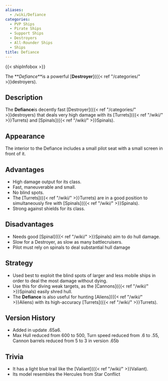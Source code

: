 ```yaml
---
aliases:
  - /wiki/Defiance
categories:
  - PVP Ships
  - Pirate Ships
  - Support Ships
  - Destroyers
  - All-Rounder Ships
  - Ships
title: Defiance
---
```


{{< shipInfobox >}}

The **_Defiance_**is a powerful [**Destroyer**]({{< ref "/categories/" >}}destroyers).

## Description

The **Defiance**is decently fast [Destroyer]({{< ref "/categories/" >}}destroyers) that deals very high damage with its [Turrets]({{< ref "/wiki/" >}}Turrets) and [Spinals]({{< ref "/wiki/" >}}Spinals).

## Appearance

The interior to the Defiance includes a small pilot seat with a small screen in front of it.

## Advantages

- High damage output for its class.
- Fast, maneuverable and small.
- No blind spots.
- The [Turrets]({{< ref "/wiki/" >}}Turrets) are in a good position to simultaneously fire with [Spinals]({{< ref "/wiki/" >}}Spinals).
- Strong against shields for its class.

## Disadvantages

- Needs good [Spinal]({{< ref "/wiki/" >}}Spinals) aim to do hull damage.
- Slow for a Destroyer, as slow as many battlecruisers.
- Pilot must rely on spinals to deal substantial hull damage

## Strategy

- Used best to exploit the blind spots of larger and less mobile ships in order to deal the most damage without dying.
- Use this for diving weak targets, as the [Cannons]({{< ref "/wiki/" >}}Spinals) easily shred hull.
- The **Defiance** is also useful for hunting [Aliens]({{< ref "/wiki/" >}}Aliens) with its high-accuracy [Turrets]({{< ref "/wiki/" >}}Turrets).

## Version History

- Added in update .65a6.
- Max Hull reduced from 600 to 500, Turn speed reduced from .6 to .55, Cannon barrels reduced from 5 to 3 in version .65b

## Trivia

- It has a light blue trail like the [Valiant]({{< ref "/wiki/" >}}Valiant).
- Its model resembles the Hercules from Star Conflict

